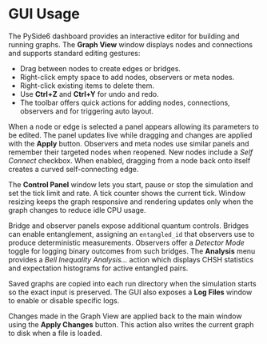# GUI Usage

The PySide6 dashboard provides an interactive editor for building and running graphs. The **Graph View** window displays nodes and connections and supports standard editing gestures:

- Drag between nodes to create edges or bridges.
- Right-click empty space to add nodes, observers or meta nodes.
- Right-click existing items to delete them.
- Use **Ctrl+Z** and **Ctrl+Y** for undo and redo.
- The toolbar offers quick actions for adding nodes, connections, observers and for triggering auto layout.

When a node or edge is selected a panel appears allowing its parameters to be edited. The panel updates live while dragging and changes are applied with the **Apply** button. Observers and meta nodes use similar panels and remember their targeted nodes when reopened.
New nodes include a *Self Connect* checkbox. When enabled, dragging from a node back onto itself creates a curved self-connecting edge.

The **Control Panel** window lets you start, pause or stop the simulation and set the tick limit and rate. A tick counter shows the current tick. Window resizing keeps the graph responsive and rendering updates only when the graph changes to reduce idle CPU usage.

Bridge and observer panels expose additional quantum controls. Bridges can enable entanglement, assigning an ``entangled_id`` that observers use to produce deterministic measurements. Observers offer a *Detector Mode* toggle for logging binary outcomes from such bridges. The **Analysis** menu provides a *Bell Inequality Analysis...* action which displays CHSH statistics and expectation histograms for active entangled pairs.

Saved graphs are copied into each run directory when the simulation starts so the exact input is preserved. The GUI also exposes a **Log Files** window to enable or disable specific logs.

Changes made in the Graph View are applied back to the main window using the **Apply Changes** button. This action also writes the current graph to disk when a file is loaded.

